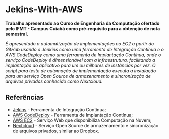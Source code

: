 # Jekins-With-AWS 
  
**Trabalho apresentado ao Curso de Engenharia da Computação ofertado pelo IFMT - Campus Cuiabá como pré-requisito para a obtenção de nota semestral.** 
  
*É apresentado a automatização de implementações no EC2 a partir do GitHub usando o Jenkins como uma ferramenta de Integração Contínua e o AWS CodeDeploy como uma ferramenta de Implantação Contínua, onde o serviço CodeDeploy é dimensionável com a infraestrutura, facilitando a implantação do aplicativo para um ou milhares de instâncias por vez. O script para teste de automação de implementação executa a instalação para um serviço Open Source de armazenamento e sincronização de arquivos privados conhecido como Nextcloud.* 
  
## Referências

* [Jekins](https://jenkins.io/) - Ferramenta de Integração Contínua; 
* [AWS CodeDeploy](https://aws.amazon.com/pt/codedeploy/) - Ferramenta de Implantação Contínua;  
* [AWS EC2](https://aws.amazon.com/pt/ec2/) - Serviço Web que disponibiliza Computação na Nuvem;  
* [Nextcloud](https://nextcloud.com/) - Serviço Open Source de armazenamento e sincronização de arquivos privados, similar ao Dropbox. 
